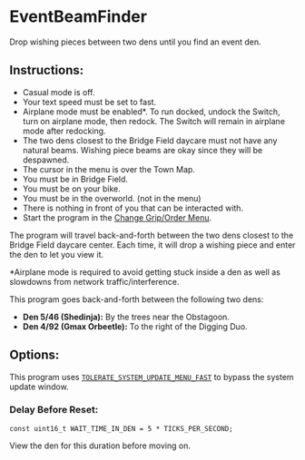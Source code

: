 # EventBeamFinder

Drop wishing pieces between two dens until you find an event den.

## Instructions:
- Casual mode is off.
- Your text speed must be set to fast.
- Airplane mode must be enabled*. To run docked, undock the Switch, turn on airplane mode, then redock. The Switch will remain in airplane mode after redocking.
- The two dens closest to the Bridge Field daycare must not have any natural beams. Wishing piece beams are okay since they will be despawned.
- The cursor in the menu is over the Town Map.
- You must be in Bridge Field.
- You must be on your bike.
- You must be in the overworld. (not in the menu)
- There is nothing in front of you that can be interacted with.
-	Start the program in the [Change Grip/Order Menu](../Appendix/ChangeGripOrderMenu.md).

The program will travel back-and-forth between the two dens closest to the Bridge Field daycare center. Each time, it will drop a wishing piece and enter the den to let you view it.

*Airplane mode is required to avoid getting stuck inside a den as well as slowdowns from network traffic/interference.

This program goes back-and-forth between the following two dens:
- **Den 5/46 (Shedinja):** By the trees near the Obstagoon.
- **Den 4/92 (Gmax Orbeetle):** To the right of the Digging Duo.

## Options:

This program uses [`TOLERATE_SYSTEM_UPDATE_MENU_FAST`](../Appendix/GlobalSettings.md#tolerate-system-update-menu-fast) to bypass the system update window.

### Delay Before Reset:
```
const uint16_t WAIT_TIME_IN_DEN = 5 * TICKS_PER_SECOND;
```
View the den for this duration before moving on.
